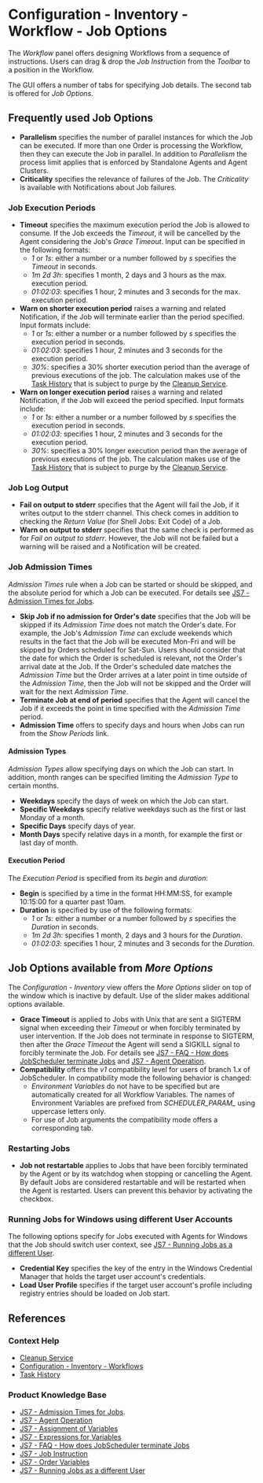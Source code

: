 # Configuration - Inventory - Workflow - Job Options

The *Workflow* panel offers designing Workflows from a sequence of instructions. Users can drag & drop the *Job Instruction* from the *Toolbar* to a position in the Workflow.

The GUI offers a number of tabs for specifying Job details. The second tab is offered for *Job Options*.

## Frequently used Job Options

- **Parallelism** specifies the number of parallel instances for which the Job can be executed. If more than one Order is processing the Workflow, then they can execute the Job in parallel. In addition to *Parallelism* the process limit applies that is enforced by Standalone Agents and Agent Clusters.
- **Criticality** specifies the relevance of failures of the Job. The *Criticality* is available with Notifications about Job failures.

### Job Execution Periods

- **Timeout** specifies the maximum execution period the Job is allowed to consume. If the Job exceeds the *Timeout*, it will be cancelled by the Agent considering the Job's *Grace Timeout*. Input can be specified in the following formats:
  - *1* or *1s*: either a number or a number followed by *s* specifies the *Timeout* in seconds.
  - *1m 2d 3h*: specifies 1 month, 2 days and 3 hours as the max. execution period.
  - *01:02:03*: specifies 1 hour, 2 minutes and 3 seconds for the max. execution period.
- **Warn on shorter execution period** raises a warning and related Notification, if the Job will terminate earlier than the period specified. Input formats include:
  - *1* or *1s*: either a number or a number followed by *s* specifies the execution period in seconds.
  - *01:02:03*: specifies 1 hour, 2 minutes and 3 seconds for the execution period.
  - *30%*: specifies a 30% shorter execution period than the average of previous executions of the job. The calculation makes use of the [Task History](/history-tasks) that is subject to purge by the [Cleanup Service](/service-cleanup).
- **Warn on longer execution period** raises a warning and related Notification, if the Job will exceed the period specified. Input formats include:
  - *1* or *1s*: either a number or a number followed by *s* specifies the execution period in seconds.
  - *01:02:03*: specifies 1 hour, 2 minutes and 3 seconds for the execution period.
  - *30%*: specifies a 30% longer execution period than the average of previous executions of the job. The calculation makes use of the [Task History](/history-tasks) that is subject to purge by the [Cleanup Service](/service-cleanup).

### Job Log Output

- **Fail on output to stderr** specifies that the Agent will fail the Job, if it writes output to the stderr channel. This check comes in addition to checking the *Return Value* (for Shell Jobs: Exit Code) of a Job.
- **Warn on output to stderr** specifies that the same check is performed as for *Fail on output to stderr*. However, the Job will not be failed but a warning will be raised and a Notification will be created.

### Job Admission Times

*Admission Times* rule when a Job can be started or should be skipped, and the absolute period for which a Job can be executed. For details see [JS7 - Admission Times for Jobs](https://kb.sos-berlin.com/display/JS7/JS7+-+Admission+Times+for+Jobs).

- **Skip Job if no admission for Order's date** specifies that the Job will be skipped if its *Admission Time* does not match the Order's date. For example, the Job's *Admission Time* can exclude weekends which results in the fact that the Job will be executed Mon-Fri and will be skipped by Orders scheduled for Sat-Sun. Users should consider that the date for which the Order is scheduled is relevant, not the Order's arrival date at the Job. If the Order's scheduled date matches the *Admission Time* but the Order arrives at a later point in time outside of the *Admission Time*, then the Job will not be skipped and the Order will wait for the next *Admission Time*.
- **Terminate Job at end of period** specifies that the Agent will cancel the Job if it exceeds the point in time specified with the *Admission Time* period.
- **Admission Time** offers to specify days and hours when Jobs can run from the *Show Periods* link.

#### Admission Types

*Admission Types* allow specifying days on which the Job can start. In addition, month ranges can be specified limiting the *Admission Type* to certain months.

- **Weekdays** specify the days of week on which the Job can start.
- **Specific Weekdays** specify relative weekdays such as the first or last Monday of a month.
- **Specific Days** specify days of year.
- **Month Days** specify relative days in a month, for example the first or last day of month.

#### Execution Period

The *Execution Period* is specified from its *begin* and *duration*:

- **Begin** is specified by a time in the format HH:MM:SS, for example 10:15:00 for a quarter past 10am.
- **Duration** is specified by use of the following formats:
  - *1* or *1s*: either a number or a number followed by *s* specifies the *Duration* in seconds.
  - *1m 2d 3h*: specifies 1 month, 2 days and 3 hours for the *Duration*.
  - *01:02:03*: specifies 1 hour, 2 minutes and 3 seconds for the *Duration*.

## Job Options available from *More Options*

The *Configuration - Inventory* view offers the *More Options* slider on top of the window which is inactive by default. Use of the slider makes additional options available.

- **Grace Timeout** is applied to Jobs with Unix that are sent a SIGTERM signal when exceeding their *Timeout* or when forcibly terminated by user intervention. If the Job does not terminate in response to SIGTERM, then after the *Grace Timeout* the Agent will send a SIGKILL signal to forcibly terminate the Job. For details see [JS7 - FAQ - How does JobScheduler terminate Jobs](https://kb.sos-berlin.com/display/JS7/JS7+-+FAQ+-+How+does+JobScheduler+terminate+Jobs) and [JS7 - Agent Operation](https://kb.sos-berlin.com/display/JS7/JS7+-+Agent+Operation).
- **Compatibility** offers the *v1* compatibility level for users of branch 1.x of JobScheduler. In compatibility mode the following behavior is changed:
  - *Environment Variables* do not have to be specified but are automatically created for all Workflow Variables. The names of Environment Variables are prefixed from *SCHEDULER_PARAM_* using uppercase letters only.
  - For use of Job arguments the compatibility mode offers a corresponding tab.

### Restarting Jobs

- **Job not restartable** applies to Jobs that have been forcibly terminated by the Agent or by its watchdog when stopping or cancelling the Agent. By default Jobs are considered restartable and will be restarted when the Agent is restarted. Users can prevent this behavior by activating the checkbox.

### Running Jobs for Windows using different User Accounts

The following options specify for Jobs executed with Agents for Windows that the Job should switch user context, see [JS7 - Running Jobs as a different User](https://kb.sos-berlin.com/display/JS7/JS7+-+Running+Jobs+as+a+different+User).

- **Credential Key** specifies the key of the entry in the Windows Credential Manager that holds the target user account's credentials.
- **Load User Profile** specifies if the target user account's profile including registry entries should be loaded on Job start.

## References

### Context Help

- [Cleanup Service](/service-cleanup)
- [Configuration - Inventory - Workflows](/configuration-inventory-workflows)
- [Task History](/history-tasks)

### Product Knowledge Base

- [JS7 - Admission Times for Jobs](https://kb.sos-berlin.com/display/JS7/JS7+-+Admission+Times+for+Jobs).
- [JS7 - Agent Operation](https://kb.sos-berlin.com/display/JS7/JS7+-+Agent+Operation)
- [JS7 - Assignment of Variables](https://kb.sos-berlin.com/display/JS7/JS7+-+Assignment+of+Variables)
- [JS7 - Expressions for Variables](https://kb.sos-berlin.com/display/JS7/JS7+-+Expressions+for+Variables)
- [JS7 - FAQ - How does JobScheduler terminate Jobs](https://kb.sos-berlin.com/display/JS7/JS7+-+FAQ+-+How+does+JobScheduler+terminate+Jobs)
- [JS7 - Job Instruction](https://kb.sos-berlin.com/display/JS7/JS7+-+Job+Instruction)
- [JS7 - Order Variables](https://kb.sos-berlin.com/display/JS7/JS7+-+Order+Variables)
- [JS7 - Running Jobs as a different User](https://kb.sos-berlin.com/display/JS7/JS7+-+Running+Jobs+as+a+different+User)
